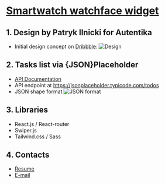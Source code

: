 # [Smartwatch watchface widget](https://ilyasmagin.github.io/Watch-widget)

## 1. Design by Patryk Ilnicki for Autentika

- Initial design concept on [Dribbble](https://dribbble.com/shots/9835137-Daily-Calendar-Watch-App-Dark-Mode):
  ![Design](https://cdn.dribbble.com/users/744746/screenshots/9835137/media/41e79154d55163ea127371f7bff0084a.png?compress=1&resize=1000x750)

## 2. Tasks list via {JSON}Placeholder

- [API Documentation](https://jsonplaceholder.typicode.com/)
- API endpoint at https://jsonplaceholder.typicode.com/todos
- JSON shape format ![JSON format](https://cdn.glitch.com/a7714135-9880-43b0-af1d-145b00d4f4da%2FFrame%203.png?v=1618144280930)

## 3. Libraries

- React.js / React-router
- Swiper.js
- Tailwind.css / Sass

## 4. Contacts

- [Resume](https://spb.hh.ru/resume/91ecb0fcff066733240039ed1f53357a6b504e)
- [E-mail](ilya-z1999@ya.ru)
